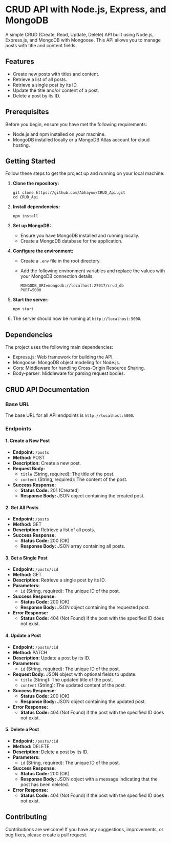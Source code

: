 
# CRUD API with Node.js, Express, and MongoDB

A simple CRUD (Create, Read, Update, Delete) API built using Node.js, Express.js, and MongoDB with Mongoose. This API allows you to manage posts with title and content fields.

## Features

- Create new posts with titles and content.
- Retrieve a list of all posts.
- Retrieve a single post by its ID.
- Update the title and/or content of a post.
- Delete a post by its ID.

## Prerequisites

Before you begin, ensure you have met the following requirements:

- Node.js and npm installed on your machine.
- MongoDB installed locally or a MongoDB Atlas account for cloud hosting.

## Getting Started

Follow these steps to get the project up and running on your local machine:

1. **Clone the repository:**

   ```shell
   git clone https://github.com/Abhayuw/CRUD_Api.git
   cd CRUD_Api
   ```

2. **Install dependencies:**

   ```shell
   npm install
   ```

3. **Set up MongoDB:**

   - Ensure you have MongoDB installed and running locally.
   - Create a MongoDB database for the application.

4. **Configure the environment:**

   - Create a `.env` file in the root directory.
   - Add the following environment variables and replace the values with your MongoDB connection details:

     ```env
     MONGODB_URI=mongodb://localhost:27017/crud_db
     PORT=5000
     ```

5. **Start the server:**

   ```shell
   npm start
   ```

6. The server should now be running at `http://localhost:5000`.

## Dependencies

The project uses the following main dependencies:

- Express.js: Web framework for building the API.
- Mongoose: MongoDB object modeling for Node.js.
- Cors: Middleware for handling Cross-Origin Resource Sharing.
- Body-parser: Middleware for parsing request bodies.


## CRUD API Documentation

### Base URL
The base URL for all API endpoints is `http://localhost:5000`.

### Endpoints

#### 1. Create a New Post

- **Endpoint:** `/posts`
- **Method:** POST
- **Description:** Create a new post.
- **Request Body:**
  - `title` (String, required): The title of the post.
  - `content` (String, required): The content of the post.
- **Success Response:**
  - **Status Code:** 201 (Created)
  - **Response Body:** JSON object containing the created post.

#### 2. Get All Posts

- **Endpoint:** `/posts`
- **Method:** GET
- **Description:** Retrieve a list of all posts.
- **Success Response:**
  - **Status Code:** 200 (OK)
  - **Response Body:** JSON array containing all posts.

#### 3. Get a Single Post

- **Endpoint:** `/posts/:id`
- **Method:** GET
- **Description:** Retrieve a single post by its ID.
- **Parameters:**
  - `id` (String, required): The unique ID of the post.
- **Success Response:**
  - **Status Code:** 200 (OK)
  - **Response Body:** JSON object containing the requested post.
- **Error Response:**
  - **Status Code:** 404 (Not Found) if the post with the specified ID does not exist.

#### 4. Update a Post

- **Endpoint:** `/posts/:id`
- **Method:** PATCH
- **Description:** Update a post by its ID.
- **Parameters:**
  - `id` (String, required): The unique ID of the post.
- **Request Body:** JSON object with optional fields to update:
  - `title` (String): The updated title of the post.
  - `content` (String): The updated content of the post.
- **Success Response:**
  - **Status Code:** 200 (OK)
  - **Response Body:** JSON object containing the updated post.
- **Error Response:**
  - **Status Code:** 404 (Not Found) if the post with the specified ID does not exist.

#### 5. Delete a Post

- **Endpoint:** `/posts/:id`
- **Method:** DELETE
- **Description:** Delete a post by its ID.
- **Parameters:**
  - `id` (String, required): The unique ID of the post.
- **Success Response:**
  - **Status Code:** 200 (OK)
  - **Response Body:** JSON object with a message indicating that the post has been deleted.
- **Error Response:**
  - **Status Code:** 404 (Not Found) if the post with the specified ID does not exist.

## Contributing

Contributions are welcome! If you have any suggestions, improvements, or bug fixes, please create a pull request.
